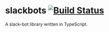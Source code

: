 # slackbots [![Build Status](https://travis-ci.org/fiveninedigital/slackbots.svg?branch=master)](https://travis-ci.org/fiveninedigital/slackbots)
A slack-bot library written in TypeScript.